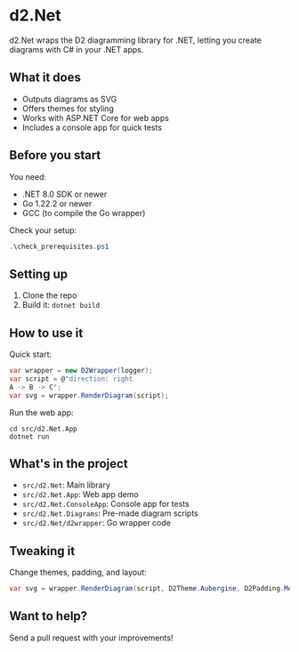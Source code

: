 # d2.Net

d2.Net wraps the D2 diagramming library for .NET, letting you create diagrams with C# in your .NET apps.

## What it does

- Outputs diagrams as SVG
- Offers themes for styling
- Works with ASP.NET Core for web apps
- Includes a console app for quick tests

## Before you start

You need:

- .NET 8.0 SDK or newer
- Go 1.22.2 or newer
- GCC (to compile the Go wrapper)

Check your setup:

```powershell
.\check_prerequisites.ps1
```

## Setting up

1. Clone the repo
2. Build it: `dotnet build`

## How to use it

Quick start:

```csharp
var wrapper = new D2Wrapper(logger);
var script = @"direction: right
A -> B -> C";
var svg = wrapper.RenderDiagram(script);
```

Run the web app:

```
cd src/d2.Net.App
dotnet run
```

## What's in the project

- `src/d2.Net`: Main library
- `src/d2.Net.App`: Web app demo
- `src/d2.Net.ConsoleApp`: Console app for tests
- `src/d2.Net.Diagrams`: Pre-made diagram scripts
- `src/d2.Net/d2wrapper`: Go wrapper code

## Tweaking it

Change themes, padding, and layout:

```csharp
var svg = wrapper.RenderDiagram(script, D2Theme.Aubergine, D2Padding.Medium);
```

## Want to help?

Send a pull request with your improvements!
